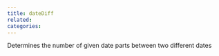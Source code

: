 ```yaml
---
title: dateDiff
related:
categories:
---
```


Determines the number of given date parts between two different dates